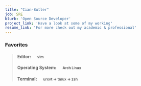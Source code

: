 ```yaml
---
title: "Cian-Butler"
job: SRE
blurb: 'Open Source Developer'
project_link: 'Have a look at some of my working'
resume_link: 'For more check out my academic & professional'
---
```

### Favorites

> #### Editor: &emsp;<small> vim</small>
>
> #### Operating System: &emsp;<small> Arch Linux</small>
>
> #### Terminal: &emsp;<small> urxvt -> tmux -> zsh</small>
